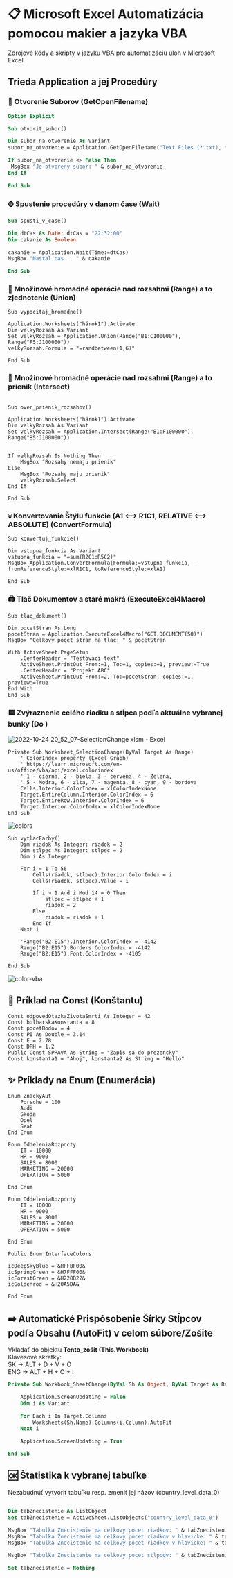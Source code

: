# 📋 Microsoft Excel Automatizácia pomocou makier a jazyka VBA
Zdrojové kódy a skripty v jazyku VBA pre automatizáciu úloh v Microsoft Excel

## Trieda Application a jej Procedúry 
### 📂 Otvorenie Súborov (GetOpenFilename)
```vb
Option Explicit

Sub otvorit_subor()

Dim subor_na_otvorenie As Variant
subor_na_otvorenie = Application.GetOpenFilename("Text Files (*.txt), *.txt")

If subor_na_otvorenie <> False Then
 MsgBox "Je otvoreny subor: " & subor_na_otvorenie
End If

End Sub
```
### ⌚ Spustenie procedúry v danom čase (Wait)
```vb
Sub spusti_v_case()

Dim dtCas As Date: dtCas = "22:32:00"
Dim cakanie As Boolean

cakanie = Application.Wait(Time:=dtCas)
MsgBox "Nastal cas... " & cakanie

End Sub

```
### 🍒 Množinové hromadné operácie nad rozsahmi (Range) a to zjednotenie (Union)
```vba
Sub vypocitaj_hromadne()

Application.Worksheets("hárok1").Activate
Dim velkyRozsah As Variant
Set velkyRozsah = Application.Union(Range("B1:C100000"), Range("F5:J100000"))
velkyRozsah.Formula = "=randbetween(1,6)"

End Sub

```
### 🍑 Množinové hromadné operácie nad rozsahmi (Range) a to prienik (Intersect)
```vba

Sub over_prienik_rozsahov()

Application.Worksheets("hárok1").Activate
Dim velkyRozsah As Variant
Set velkyRozsah = Application.Intersect(Range("B1:F100000"), Range("B5:J100000"))


If velkyRozsah Is Nothing Then
    MsgBox "Rozsahy nemaju prienik"
Else
    MsgBox "Rozsahy maju prienik"
    velkyRozsah.Select
End If

End Sub
```

### 💀 Konvertovanie Štýlu funkcie (A1 <--> R1C1, RELATIVE <--> ABSOLUTE) (ConvertFormula)
```vba
Sub konvertuj_funkcie()

Dim vstupna_funkcia As Variant
vstupna_funkcia = "=sum(R2C1:R5C2)"
MsgBox Application.ConvertFormula(Formula:=vstupna_funkcia, _
fromReferenceStyle:=xlR1C1, toReferenceStyle:=xlA1)

End Sub
```

### 🖨️ Tlač Dokumentov a staré makrá (ExecuteExcel4Macro)
```vba
Sub tlac_dokument()

Dim pocetStran As Long
pocetStran = Application.ExecuteExcel4Macro("GET.DOCUMENT(50)")
MsgBox "Celkovy pocet stran na tlac: " & pocetStran

With ActiveSheet.PageSetup
    .CenterHeader = "Testovaci text"
    ActiveSheet.PrintOut From:=1, To:=1, copies:=1, preview:=True
    .CenterHeader = "Projekt ABC"
    ActiveSheet.PrintOut From:=2, To:=pocetStran, copies:=1, preview:=True
End With
End Sub
```
### 🟨 Zvýraznenie celého riadku a stĺpca podľa aktuálne vybranej bunky (Do )
![2022-10-24 20_52_07-SelectionChange xlsm - Excel](https://user-images.githubusercontent.com/24510943/197603184-d853ae6d-6c29-4cb2-be0e-9357537ac5b6.png)

```vba
Private Sub Worksheet_SelectionChange(ByVal Target As Range)
    ' ColorIndex property (Excel Graph)
    ' https://learn.microsoft.com/en-us/office/vba/api/excel.colorindex
    ' 1 - cierna, 2 - biela, 3 - cervena, 4 - Zelena,
    ' 5 - Modra, 6 - zlta, 7 - magenta, 8 - cyan, 9 - bordova
    Cells.Interior.ColorIndex = xlColorIndexNone
    Target.EntireColumn.Interior.ColorIndex = 6
    Target.EntireRow.Interior.ColorIndex = 6
    Target.Interior.ColorIndex = xlColorIndexNone
End Sub
```

![colors](https://user-images.githubusercontent.com/24510943/197624888-29fd0036-5363-4d99-8c71-341f4d90145f.png)


```vba
Sub vytlacFarby()
    Dim riadok As Integer: riadok = 2
    Dim stlpec As Integer: stlpec = 2
    Dim i As Integer

    For i = 1 To 56
        Cells(riadok, stlpec).Interior.ColorIndex = i
        Cells(riadok, stlpec).Value = i

        If i > 1 And i Mod 14 = 0 Then
            stlpec = stlpec + 1
            riadok = 2
        Else
            riadok = riadok + 1
        End If
    Next i

    'Range("B2:E15").Interior.ColorIndex = -4142
    Range("B2:E15").Borders.ColorIndex = -4142
    Range("B2:E15").Font.ColorIndex = -4105

End Sub
```

![color-vba](https://user-images.githubusercontent.com/24510943/197604877-5859216e-352d-494f-af55-dc7c29e747c8.gif)

## 🧱 Príklad na Const (Konštantu)
```vba
Const odpovedOtazkaZivotaSmrti As Integer = 42
Const bulharskaKonstanta = 8
Const pocetBodov = 4
Const PI As Double = 3.14
Const E = 2.78
Const DPH = 1.2
Public Const SPRAVA As String = "Zapis sa do prezencky"
Const konstanta1 = "Ahoj", konstanta2 As String = "Hello"
```
## ✨ Príklady na Enum (Enumerácia)

```vba
Enum ZnackyAut
    Porsche = 100
    Audi
    Skoda
    Opel
    Seat
End Enum
```

```vba
Enum OddeleniaRozpocty
    IT = 10000
    HR = 9000
    SALES = 8000
    MARKETING = 20000
    OPERATION = 5000

End Enum
```

```vba
Enum OddeleniaRozpocty
    IT = 10000
    HR = 9000
    SALES = 8000
    MARKETING = 20000
    OPERATION = 5000

End Enum
```

```vba
Public Enum InterfaceColors 

icDeepSkyBlue = &HFFBF00& 
icSpringGreen = &H7FFF00& 
icForestGreen = &H228B22& 
icGoldenrod = &H20A5DA& 

End Enum
```
## ➡️ Automatické Prispôsobenie Šírky Stĺpcov podľa Obsahu (AutoFit) v celom súbore/Zošite
Vkladať do objektu **Tento_zošit (This.Workbook)**  
Klávesové skratky:  
SK -> ALT + D + V + O    
ENG -> ALT + H + O + I    

```vb
Private Sub Workbook_SheetChange(ByVal Sh As Object, ByVal Target As Range)

    Application.ScreenUpdating = False
    Dim i As Variant

    For Each i In Target.Columns
        Worksheets(Sh.Name).Columns(i.Column).AutoFit
    Next i

    Application.ScreenUpdating = True

End Sub

```

## 🆗 Štatistika k vybranej tabuľke
Nezabudnúť vytvoriť tabuľku resp. zmeniť jej názov (country_level_data_0)
```vb

Dim tabZnecistenie As ListObject
Set tabZnecistenie = ActiveSheet.ListObjects("country_level_data_0")

MsgBox "Tabulka Znecistenie ma celkovy pocet riadkov: " & tabZnecistenie.Range.Rows.Count
MsgBox "Tabulka Znecistenie ma celkovy pocet riadkov v hlavicke: " & tabZnecistenie.HeaderRowRange.Rows.Count
MsgBox "Tabulka Znecistenie ma celkovy pocet riadkov v hlavicke: " & tabZnecistenie.DataBodyRange.Rows.Count

MsgBox "Tabulka Znecistenie ma celkovy pocet stlpcov: " & tabZnecistenie.Range.Columns.Count

Set tabZnecistenie = Nothing

```
